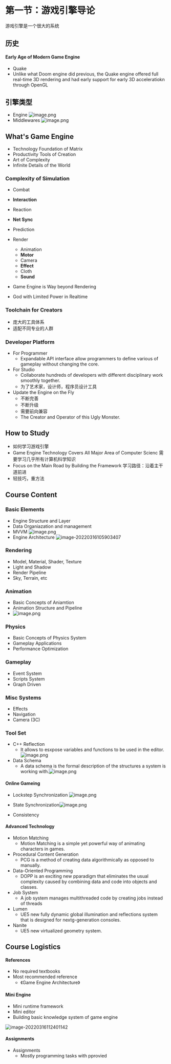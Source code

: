 # 第一节：游戏引擎导论

游戏引擎是一个很大的系统

## 历史

#### Early Age of Modern Game Engine

- Quake
- Unlike what Doom engine did previous, the Quake engine offered full real-time 3D rendering and had early support for early 3D acceleratiokn through OpenGL

## 引擎类型

- Engine ![image.png](https://image-1253155090.cos.ap-nanjing.myqcloud.com/202307201026273.png)
- Middlewares ![image.png](https://image-1253155090.cos.ap-nanjing.myqcloud.com/202307201027726.png)


## What's Game Engine

- Technology Foundation of Matrix
- Productivity Tools of Creation
- Art of Complexity
- Infinite Details of the World

### Complexity of Simulation

- Combat
- **Interaction**
- Reaction
- **Net Sync**
- Prediction
- Render
	- Animation
	- **Motor**
	- Camera
	- **Effect**
	- Cloth
	- **Sound**

- Game Engine is Way beyond Rendering
- God with Limited Power in Realtime

### Toolchain for Creators

- 庞大的工具体系
- 适配不同专业的人群

### Developer Platform

- For Programmer
	- Expandable API interface allow programmers to define various of gameplay without changing the core.
- For Studio
	- Collaborate hundreds of developers with different disciplinary work smoothly together.
	- 为了艺术家，设计师，程序员设计工具
- Update the Engine on the Fly
	- 不断完善
	- 不断升级
	- 需要前向兼容
	- The Creator and Operator of this Ugly Monster.

## How to Study

- 如何学习游戏引擎
- Game Engine Technology Covers All Major Area of Computer Scienc 需要学习几乎所有计算机科学知识
- Focus on the Main Road by Building the Framework 学习路径：沿着主干道前进
- 轻技巧，重方法

## Course Content

### Basic Elements

- Engine Structure and Layer
- Data Organiazation and management
- MVVM ![image.png](https://image-1253155090.cos.ap-nanjing.myqcloud.com/202307201106472.png)
- Engine Architecture ![image-20220316105903407](https://image-1253155090.cos.ap-nanjing.myqcloud.com/202307201106151.png)

### Rendering

- Model, Material, Shader, Texture
- Light and Shadow
- Render Pipeline
- Sky, Terrain, etc

### Animation
- Basic Concepts of Aniamtion
- Animation Structure and Pipeline
- ![image.png](https://image-1253155090.cos.ap-nanjing.myqcloud.com/202307201110774.png)

### Physics

- Basic Concepts of Physics System
- Gameplay Applications
- Performance Optimization

### Gameplay

- Event System
- Scripts System
- Graph Driven

### Misc Systems

  - Effects
  - Navigation
  - Camera (3C)

### Tool Set

- C++ Reflection
	- It allows to esxpose variables and functions to be used in the editor.![image.png](https://image-1253155090.cos.ap-nanjing.myqcloud.com/202307201118234.png)
- Data Schema
	- A data schema is the formal description of the structures a system is working with.![image.png](https://image-1253155090.cos.ap-nanjing.myqcloud.com/202307201119610.png)


#### Online Gameing

- Lockstep Synchronization ![image.png](https://image-1253155090.cos.ap-nanjing.myqcloud.com/202307201120419.png)
- State Synchronization![image.png](https://image-1253155090.cos.ap-nanjing.myqcloud.com/202307201120948.png)

- Consistency

#### Advanced Technology

- Motion Matching
	- Motion Matching is a simple yet powerful way of animating characters in games.
- Procedural Content Generation
	- PCG is a method of creating data algorithmically as opposed to manually.
- Data-Oriented Programming
	- DOPP is an exciting new pparadigm that eliminates the usual complexity caused by combining data and code into objects and classes.
- Job System
	- A job system manages multithreaded code by creating jobs instead of threads
- Lumen
	- UE5 new fully dynamic global illumination and reflections system that is designed for nextg-generation consoles.
- Nanite
	- UE5 new virtualized geometry system.

## Course Logistics

#### References

- No required textbooks
- Most recommended reference
	- 《Game Engine Architecture》

#### Mini Engine

- Mini runtime framework
- Mini editor
- Building basic knowledge system of game engine

![image-20220316112401142](https://image-1253155090.cos.ap-nanjing.myqcloud.com/202307201127767.png)

#### Assignments

- Assignments
	- Mostly programming tasks with pprovied